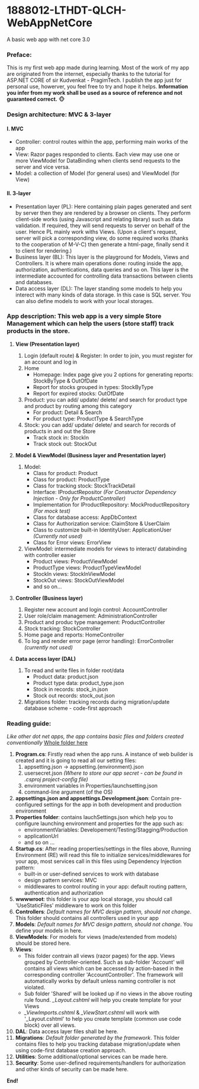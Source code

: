 # 1888012-LTHDT-QLCH-WebAppNetCore
A basic web app with net core 3.0

### Preface: 
This is my first web app made during learning. Most of the work of my app are originated from the internet, especially thanks to the tutorial for ASP.NET CORE of sir Kudvenkat - PragimTech. I publish the app just for personal use, howerver, you feel free to try and hope it helps.
**Information you infer from my work shall be used as a source of reference and not guaranteed correct.**
:monkey_face:

### Design architecture: MVC & 3-layer
#### I. MVC
- Controller: control routes within the app, performing main works of the app
- View: Razor pages responded to clients. Each view may use one or more ViewModel for DataBinding when clients send requests to the server and vice versa.
- Model: a collection of Model (for general uses) and ViewModel (for View)

#### II. 3-layer
- Presentation layer (PL): Here containing plain pages generated and sent by server then they are rendered by a browser on clients. They perform client-side works (using Javascript and relating library) such as data validation. If required, they will send requests to server on behalf of the user. Hence PL mainly work withs Views.
(Upon a client's request, server will pick a corresponding view, do some required works (thanks to the cooperation of M-V-C) then generate a html-page, finally send it to client for rendering.)
- Business layer (BL): This layer is the playground for Models, Views and Controllers. It is where main operations done: routing inside the app, authorization, authentications, data queries and so on. This layer is the intermediate accounted for controlling data transactions between clients and databases.
- Data access layer (DL): The layer standing some models to help you interect with many kinds of data storage. In this case is SQL server. You can also define models to work with your local storages.


### App description: This web app is a very simple Store Management which can help the users (store staff) track products in the store.
1. __View (Presentation layer)__
  	1. Login (default route) & Register: In order to join, you must register for an account and log in
	1. Home
		+ Homepage: Index page give you 2 options for generating reports: StockByType & OutOfDate
		+ Report for stocks grouped in types: StockByType
		+ Report for expired stocks: OutOfDate
	1. Product: you can add/ update/ delete/ and search for product type and product by routing among this category
		+ For product: Detail & Search
		+ For product type: ProductType & SearchType
	1. Stock: you can add/ update/ delete/ and search for records of products in and out the Store
		+ Track stock in: StockIn
		+ Track stock out: StockOut 
1. __Model & ViewModel (Business layer and Presentation layer)__
	1. Model:
		+ Class for product: Product
		+ Class for product: ProductType
		+ Class for tracking stock: StockTrackDetail
		+ Interface: IProductRepositor *(For Constructor Dependency Injection - Only for ProductController)*
		+ Implementation for IProductRepository: MockProductRepository *(For mock test)*
		+ Class for database access: AppDbContext
		+ Class for Authorization service: ClaimStore & UserClaim
		+ Class to customize built-in IdentityUser: ApplicationUser *(Currently not used)*
		+ Class for Error views: ErrorView
	1. ViewModel: intermediate models for views to interact/ databinding with controller easier
		+ Product views: ProductViewModel
		+ ProductType views: ProductTypeViewModel
		+ StockIn views: StockInViewModel
		+ StockOut views: StockOutViewModel
		+ and so on...
1. __Controller (Business layer)__
	1. Register new account and login control: AccountController
	1. User role/claim management: AdministrationController
	1. Product and produc type management: ProductController 
	1. Stock tracking: StockController
	1. Home page and reports: HomeController
	1. To log and render error page (error handling): ErrorController *(currently not used)*

1. __Data access layer (DAL)__
	1. To read and write files in folder root/data
		+ Product data: product.json
		+ Product type data: product_type.json
		+ Stock in records: stock_in.json
		+ Stock out records: stock_out.json
	1. Migrations folder: tracking records during migration/update database scheme - code-first approach
	
### Reading guide:
*Like other dot net apps, the app contains basic files and folders created conventionally*
[Whole folder here](https://github.com/ngocongduy/1888012-LTHDT-QLCH-WebAppNetCore/tree/master/1888012-LTHDT-QLCH-WebAppNetCore)
1. __Program.cs__: Firstly read when the app runs. A instance of web builder is created and it is going to read all our setting files:
	1. appsetting.json -> appsetting.{environment}.json
	1. usersecret.json *(Where to store our app secret - can be found in .csproj project-config file)*
	1. environment variables in Properties/launchsetting.json
	1. command-line argument (of the OS)
1. __appsettings.json and appsettings.Development.json__: Contain pre-configured settings for the app in both development and production environment
1. __Properties folder__: contains lauchSettings.json which help you to configure launching environment and properties for the app such as:
	- environmentVariables: Developement/Testing/Stagging/Production
	- applicationUrl
	- and so on ...
1. __Startup.cs__: After reading properties/settings in the files above, Running Environment (RE) will read this file to initialize services/middlewares for your app, most services call in this files using Dependency Injection pattern:
	- built-in or user-defined services to work with database
	- design pattern services: MVC
	- middlewares to control routing in your app: default routing pattern, authentication and authorization 
1. __wwwwroot__: this folder is your app local storage, you should call 'UseStaticFiles' middleware to work on this folder
1. __Controllers__: *Default names for MVC design pattern, should not change*. This folder should contains all controllers used in your app
1. __Models__: *Default names for MVC design pattern, should not change*. You define your models in here.
1. __ViewModels__: For models for views (made/extended from models) should be stored here.
1. __Views__: 
	- This folder contrain all views (razor pages) for the app. Views grouped by Controller-oriented. Such as sub-folder 'Account' will contains all views which can be accessed by action-based in the corresponding controller 'AccountController'. The framework will automatically works by default unless naming controller is not violated. 
	- Sub folder 'Shared' will be looked up if no views in the above routing rule found. *_Layout.cshtml* will help you create template for your Views
	- *_ViewImports.cshtml* & *_ViewStart.cshtml* will work with '_Layout.cshtml' to help you create template (common use code block) over all views.
1. __DAL__: Data access layer files shall be here.
1. __Migrations__: *Default folder generated by the framework*. This folder contains files to help you tracking database migration/update when using code-first database creation approach.
1. __Utilities__: Some additional/optional services can be made here.
1. __Security__: Some user-defined requirements/handlers for authorization and other kinds of security can be made here.  

**End!**
